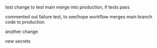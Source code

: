 test change to test main merge into production, if tests pass

commented out failure test, to see/hope workflow merges main branch code to production

another change

new secrets